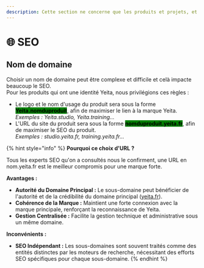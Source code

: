 ```yaml
---
description: Cette section ne concerne que les produits et projets, et moins les contenus.
---
```


# 🌐 SEO

## Nom de domaine

Choisir un nom de domaine peut être complexe et difficile et celà impacte beaucoup le SEO. \
Pour les produits qui ont une identité Yeita, nous privilégions ces règles :&#x20;

* Le logo et le nom d'usage du produit sera sous la forme <mark style="background-color:green;">**Yeita.nomduproduit**</mark>, afin de maximiser le lien à la marque Yeita.\
  _Exemples : Yeita.studio, Yeita.training..._
* L'URL du site du produit sera sous la forme <mark style="background-color:green;">**nomduproduit.yeita.fr**</mark>, afin de maximiser le SEO du produit.\
  _Exemples : studio.yeita.fr, training.yeita.fr..._

{% hint style="info" %}
**Pourquoi ce choix d'URL ?**

Tous les experts SEO qu'on a consultés nous le confirment, une URL en nom.yeita.fr est le meilleur compromis pour une marque forte.

**Avantages :**

* **Autorité du Domaine Principal :** Le sous-domaine peut bénéficier de l'autorité et de la crédibilité du domaine principal ([yeita.fr](http://yeita.fr)).
* **Cohérence de la Marque :** Maintient une forte connexion avec la marque principale, renforçant la reconnaissance de Yeita.
* **Gestion Centralisée :** Facilite la gestion technique et administrative sous un même domaine.

**Inconvénients :**

* **SEO Indépendant :** Les sous-domaines sont souvent traités comme des entités distinctes par les moteurs de recherche, nécessitant des efforts SEO spécifiques pour chaque sous-domaine.
{% endhint %}
